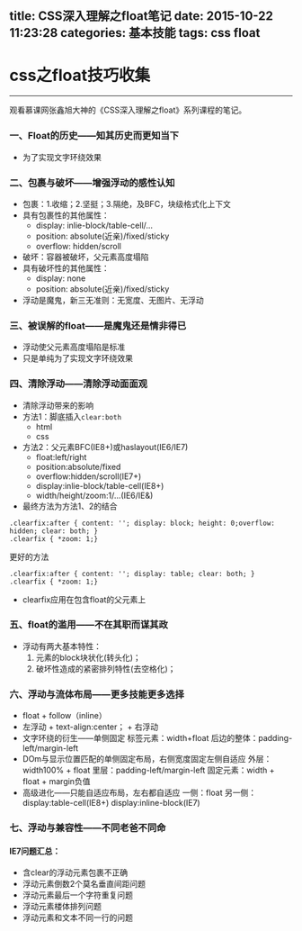 title: CSS深入理解之float笔记
date: 2015-10-22 11:23:28
categories: 基本技能
tags: css float
---
# css之float技巧收集

------

观看慕课网张鑫旭大神的《CSS深入理解之float》系列课程的笔记。

### 一、Float的历史——知其历史而更知当下
- 为了实现文字环绕效果

### 二、包裹与破坏——增强浮动的感性认知
- 包裹：1.收缩；2.坚挺；3.隔绝，及BFC，块级格式化上下文
- 具有包裹性的其他属性：
    + display: inlie-block/table-cell/...
    + position: absolute(近亲)/fixed/sticky
    + overflow: hidden/scroll
- 破坏：容器被破坏，父元素高度塌陷
- 具有破坏性的其他属性：
    + display: none
    + position: absolute(近亲)/fixed/sticky
- 浮动是魔鬼，新三无准则：无宽度、无图片、无浮动

### 三、被误解的float——是魔鬼还是情非得已
- 浮动使父元素高度塌陷是标准
- 只是单纯为了实现文字环绕效果

### 四、清除浮动——清除浮动面面观
- 清除浮动带来的影响
- 方法1：脚底插入`clear:both`
    + html
    + css
- 方法2：父元素BFC(IE8+)或haslayout(IE6/IE7)
    + float:left/right
    + position:absolute/fixed
    + overflow:hidden/scroll(IE7+)
    + display:inlie-block/table-cell(IE8+)
    + width/height/zoom:1/...(IE6/IE&)
- 最终方法为方法1、2的结合
```
.clearfix:after { content: ''; display: block; height: 0;overflow: hidden; clear: both; }
.clearfix { *zoom: 1;}
```
更好的方法
```
.clearfix:after { content: ''; display: table; clear: both; }
.clearfix { *zoom: 1;}
```
- clearfix应用在包含float的父元素上

### 五、float的滥用——不在其职而谋其政
- 浮动有两大基本特性：
  1. 元素的block块状化(转头化)；
  2. 破坏性造成的紧密排列特性(去空格化)；

### 六、浮动与流体布局——更多技能更多选择
- float + follow（inline）
- 左浮动 + text-align:center； + 右浮动
- 文字环绕的衍生——单侧固定
    标签元素：width+float
    后边的整体：padding-left/margin-left
- DOm与显示位置匹配的单侧固定布局，右侧宽度固定左侧自适应
    外层：width100% + float
    里层：padding-left/margin-left
    固定元素：width + float + margin负值
- 高级进化——只能自适应布局，左右都自适应
    一侧：float
    另一侧：display:table-cell(IE8+)
            display:inline-block(IE7)
            
### 七、浮动与兼容性——不同老爸不同命
#### IE7问题汇总：
- 含clear的浮动元素包裹不正确
- 浮动元素倒数2个莫名垂直间距问题
- 浮动元素最后一个字符重复问题
- 浮动元素楼体排列问题
- 浮动元素和文本不同一行的问题